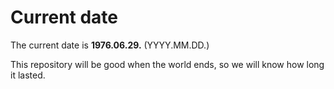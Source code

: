 # Current date

The current date is **1976.06.29.** (YYYY.MM.DD.)

This repository will be good when the world ends, so we will know how long it lasted.